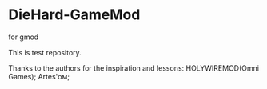 # DieHard-GameMod
for gmod

This is test repository.

Thanks to the authors for the inspiration and lessons:
HOLYWIREMOD(Omni Games);
Artes'ом;

